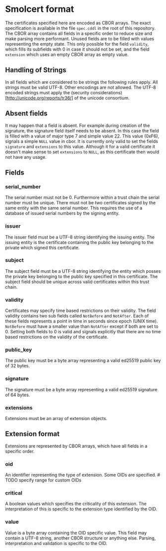# Smolcert format

The certificates specified here are encoded as CBOR arrays. The exact specification is available in
the file `spec.cddl` in the root of this repository. The CBOR array contains all fields in a specific
order to reduce size and make parsing more performant. Unused fields are to be filled with values 
representing the empty state. This only possible for the field `validity`, which fills its subfields
with 0 in case it should not be set, and the field `extension` which uses an empty CBOR array as empty
value.

## Handling of Strings

In all fields which are considered to be strings the following rules apply. All strings must be
valid UTF-8. Other encodings are not allowed. The UTF-8 encoded strings must apply the (security 
considerations)[http://unicode.org/reports/tr36/] of the unicode consortium.

## Absent fields

It may happen that a field is absent. For example during creation of the signature, the signature field
itself needs to be absent. In this case the field is filled with a value of major type 7 and simple value
22. This value (0xF6), signals a simple `NULL` value in cbor. It is currently only valid to set the fields
`signature` and `extensions` to this value. Although it for a valid certificate it doesn't make sense
to set `extensions` to `NULL`, as this certificate then would not have any usage.

## Fields

### serial_number

The serial number must not be 0. Furthermore within a trust chain the serial number must be unique.
There must not be two certificates signed by the same entity with the same serial number. This requires
the use of a database of issued serial numbers by the signing entity.

### issuer

The issuer field must be a UTF-8 string identifying the issuing entity. The issuing entity is the
certificate containing the public key belonging to the private which signed this certificate.

### subject

The subject field must be a UTF-8 string identifying the entity which posses the private key belonging
to the public key specified in this certificate. The subject field should be unique across valid 
certificates within this trust chain.

### validity

Certificates may specify time based restrictions on their validity. The field validity contains
two sub fields called `NotBefore` and `NotAfter`. Each of these fields represents a point in time
in seconds since epoch (UNIX time). `NotBefore` must have a smaller value than `NotAfter` except if
both are set to 0.
Setting both fields to 0 is valid and signals explicitly that there are no time based restrictions
on the validity of the certificate.

### public_key

The public key must be a byte array representing a valid ed25519 public key of 32 bytes.

### signature

The signature must be a byte array representing a valid ed25519 signature of 64 bytes.

### extensions

Extensions must be an array of extension objects.

## Extension format

Extensions are represented by CBOR arrays, which have all fields in a specific order.

### oid

An identifier representing the type of extension. Some OIDs are specified. # TODO specify range for custom OIDs

### critical

A boolean values which specifies the criticality of this extension. The interpretation of this is specific
to the extension type identified by the OID.

### value

Value is a byte array containing the OID specific value. This field may contain a UTF-8 string, another
CBOR structure or anything else. Parsing, interpretation and validation is specific to the OID.
